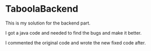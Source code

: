 # TaboolaBackend

This is my solution for the backend part.

I got a java code and needed to find the bugs and make it better.

I commented the original code and wrote the new fixed code after.

